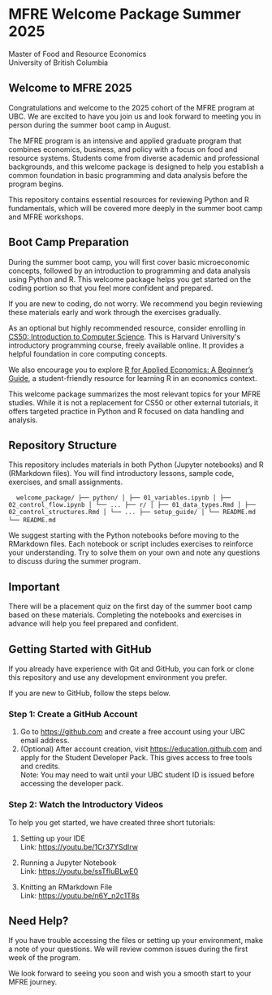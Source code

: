 # MFRE Welcome Package Summer 2025 
Master of Food and Resource Economics  
University of British Columbia  

## Welcome to MFRE 2025

Congratulations and welcome to the 2025 cohort of the MFRE program at UBC. We are excited to have you join us and look forward to meeting you in person during the summer boot camp in August.

The MFRE program is an intensive and applied graduate program that combines economics, business, and policy with a focus on food and resource systems. Students come from diverse academic and professional backgrounds, and this welcome package is designed to help you establish a common foundation in basic programming and data analysis before the program begins.

This repository contains essential resources for reviewing Python and R fundamentals, which will be covered more deeply in the summer boot camp and MFRE workshops.

## Boot Camp Preparation

During the summer boot camp, you will first cover basic microeconomic concepts, followed by an introduction to programming and data analysis using Python and R. This welcome package helps you get started on the coding portion so that you feel more confident and prepared.

If you are new to coding, do not worry. We recommend you begin reviewing these materials early and work through the exercises gradually.

As an optional but highly recommended resource, consider enrolling in [CS50: Introduction to Computer Science](https://www.edx.org/course/cs50s-introduction-to-computer-science). This is Harvard University's introductory programming course, freely available online. It provides a helpful foundation in core computing concepts.

We also encourage you to explore [R for Applied Economics: A Beginner’s Guide](https://bookdown.org/mbrown35/bookdown-Rguide/), a student-friendly resource for learning R in an economics context.

This welcome package summarizes the most relevant topics for your MFRE studies. While it is not a replacement for CS50 or other external tutorials, it offers targeted practice in Python and R focused on data handling and analysis.

## Repository Structure

This repository includes materials in both Python (Jupyter notebooks) and R (RMarkdown files). You will find introductory lessons, sample code, exercises, and small assignments.

<pre> <code> welcome_package/ ├── python/ │ ├── 01_variables.ipynb │ ├── 02_control_flow.ipynb │ └── ... ├── r/ │ ├── 01_data_types.Rmd │ ├── 02_control_structures.Rmd │ └── ... ├── setup_guide/ │ └── README.md └── README.md </code> </pre>


We suggest starting with the Python notebooks before moving to the RMarkdown files. Each notebook or script includes exercises to reinforce your understanding. Try to solve them on your own and note any questions to discuss during the summer program.

## Important

There will be a placement quiz on the first day of the summer boot camp based on these materials. Completing the notebooks and exercises in advance will help you feel prepared and confident.

## Getting Started with GitHub

If you already have experience with Git and GitHub, you can fork or clone this repository and use any development environment you prefer.

If you are new to GitHub, follow the steps below.

### Step 1: Create a GitHub Account

1. Go to https://github.com and create a free account using your UBC email address.
2. (Optional) After account creation, visit https://education.github.com and apply for the Student Developer Pack. This gives access to free tools and credits.  
   Note: You may need to wait until your UBC student ID is issued before accessing the developer pack.

### Step 2: Watch the Introductory Videos

To help you get started, we have created three short tutorials:

1. Setting up your IDE  
   Link: https://youtu.be/1Cr37YSdIrw

2. Running a Jupyter Notebook  
   Link: https://youtu.be/ssTfIuBLwE0

3. Knitting an RMarkdown File  
   Link: https://youtu.be/n6Y_n2c1T8s

## Need Help?

If you have trouble accessing the files or setting up your environment, make a note of your questions. We will review common issues during the first week of the program.

We look forward to seeing you soon and wish you a smooth start to your MFRE journey.
